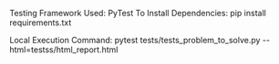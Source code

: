 Testing Framework Used: PyTest
To Install Dependencies: pip install requirements.txt

Local Execution Command: pytest tests/tests_problem_to_solve.py --html=testss/html_report.html
